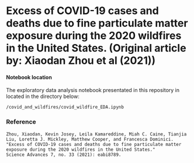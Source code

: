 # Excess of COVID-19 cases and deaths due to fine particulate matter exposure during the 2020 wildfires in the United States.  (Original article by:  Xiaodan Zhou et al (2021))



#### Notebook location

The exploratory data analysis notebook presentated in this repository in located in the directory below:

`/covid_and_wildfires/covid_wildfire_EDA.ipynb`




### Reference
```
Zhou, Xiaodan, Kevin Josey, Leila Kamareddine, Miah C. Caine, Tianjia Liu, Loretta J. Mickley, Matthew Cooper, and Francesca Dominici. 
"Excess of COVID-19 cases and deaths due to fine particulate matter exposure during the 2020 wildfires in the United States." 
Science Advances 7, no. 33 (2021): eabi8789.
```
